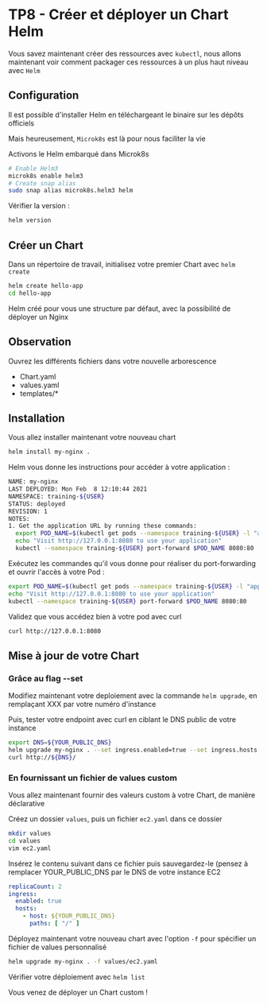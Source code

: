 # TP8 - Créer et déployer un Chart Helm

Vous savez maintenant créer des ressources avec `kubectl`, nous allons maintenant voir comment packager ces ressources à un plus haut niveau avec `Helm`

## Configuration

Il est possible d'installer Helm en téléchargeant le binaire sur les dépôts officiels

Mais heureusement, `Microk8s` est là pour nous faciliter la vie

Activons le Helm embarqué dans Microk8s

```bash
# Enable Helm3
microk8s enable helm3
# Create snap alias
sudo snap alias microk8s.helm3 helm
```

Vérifier la version :

```bash
helm version
```

## Créer un Chart

Dans un répertoire de travail, initialisez votre premier Chart avec `helm create`

```bash
helm create hello-app
cd hello-app
```

Helm créé pour vous une structure par défaut, avec la possibilité de déployer un Nginx

## Observation

Ouvrez les différents fichiers dans votre nouvelle arborescence

* Chart.yaml
* values.yaml
* templates/*

## Installation

Vous allez installer maintenant votre nouveau chart

```bash
helm install my-nginx .
```

Helm vous donne les instructions pour accéder à votre application : 

```bash
NAME: my-nginx
LAST DEPLOYED: Mon Feb  8 12:10:44 2021
NAMESPACE: training-${USER}
STATUS: deployed
REVISION: 1
NOTES:
1. Get the application URL by running these commands:
  export POD_NAME=$(kubectl get pods --namespace training-${USER} -l "app.kubernetes.io/name=hello-app,app.kubernetes.io/instance=my-nginx" -o jsonpath="{.items[0].metadata.name}")
  echo "Visit http://127.0.0.1:8080 to use your application"
  kubectl --namespace training-${USER} port-forward $POD_NAME 8080:80
```

Exécutez les commandes qu'il vous donne pour réaliser du port-forwarding et ouvrir l'accès à votre Pod :

```bash
export POD_NAME=$(kubectl get pods --namespace training-${USER} -l "app.kubernetes.io/name=hello-app,app.kubernetes.io/instance=my-nginx" -o jsonpath="{.items[0].metadata.name}")
echo "Visit http://127.0.0.1:8080 to use your application"
kubectl --namespace training-${USER} port-forward $POD_NAME 8080:80
```

Validez que vous accédez bien à votre pod avec curl

```bash
curl http://127.0.0.1:8080
```

## Mise à jour de votre Chart

### Grâce au flag --set

Modifiez maintenant votre deploiement avec la commande `helm upgrade`, en remplaçant XXX par votre numéro d'instance

Puis, tester votre endpoint avec curl en ciblant le DNS public de votre instance

```bash
export DNS=${YOUR_PUBLIC_DNS}
helm upgrade my-nginx . --set ingress.enabled=true --set ingress.hosts[0].host=${DNS},ingress.hosts[0].paths[0]=/
curl http://${DNS}/
```

### En fournissant un fichier de values custom

Vous allez maintenant fournir des valeurs custom à votre Chart, de manière déclarative

Créez un dossier `values`, puis un fichier `ec2.yaml` dans ce dossier

```bash
mkdir values
cd values
vim ec2.yaml
```

Insérez le contenu suivant dans ce fichier puis sauvegardez-le (pensez à remplacer YOUR_PUBLIC_DNS par le DNS de votre instance EC2

```yaml
replicaCount: 2
ingress:
  enabled: true
  hosts:
    - host: ${YOUR_PUBLIC_DNS}
      paths: [ "/" ]
```

Déployez maintenant votre nouveau chart avec l'option `-f` pour spécifier un fichier de values personnalisé

```bash
helm upgrade my-nginx . -f values/ec2.yaml
```

Vérifier votre déploiement avec `helm list`

Vous venez de déployer un Chart custom !
